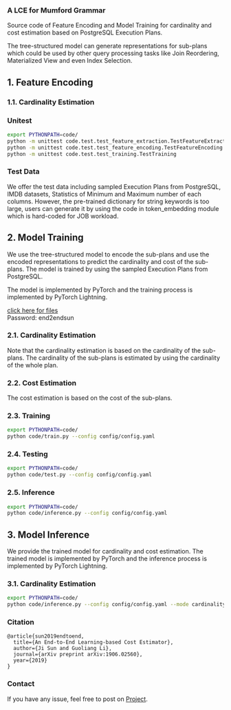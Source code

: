### A LCE for Mumford Grammar


Source code of Feature Encoding and Model Training for cardinality and cost estimation based on PostgreSQL Execution Plans.

The tree-structured model can generate representations for sub-plans which could be used by other query processing tasks like Join Reordering, Materialized View and even Index Selection.

## 1. Feature Encoding

### 1.1. Cardinality Estimation



### Unitest
```bash
export PYTHONPATH=code/
python -m unittest code.test.test_feature_extraction.TestFeatureExtraction
python -m unittest code.test.test_feature_encoding.TestFeatureEncoding
python -m unittest code.test.test_training.TestTraining
```

### Test Data
We offer the test data including sampled Execution Plans from PostgreSQL,
IMDB datasets, Statistics of Minimum and Maximum number of each columns.
However, the pre-trained dictionary for string keywords is too large,
users can generate it by using the code in token_embedding
module which is hard-coded for JOB workload. 


## 2. Model Training
We use the tree-structured model to encode the sub-plans and use the
encoded representations to predict the cardinality and cost of the sub-plans.
The model is trained by using the sampled Execution Plans from PostgreSQL.

The model is implemented by PyTorch and the training process is implemented
by PyTorch Lightning. 

[click here for files](https://cloud.tsinghua.edu.cn/f/930a0ab8546b407a826b/?dl=1)  
Password: end2endsun

### 2.1. Cardinality Estimation
Note that the cardinality estimation is based on the cardinality of the sub-plans.
The cardinality of the sub-plans is estimated by using the cardinality of the whole plan.

### 2.2. Cost Estimation
The cost estimation is based on the cost of the sub-plans. 

### 2.3. Training
```bash
export PYTHONPATH=code/
python code/train.py --config config/config.yaml
```

### 2.4. Testing
```bash
export PYTHONPATH=code/
python code/test.py --config config/config.yaml
```

### 2.5. Inference
```bash
export PYTHONPATH=code/
python code/inference.py --config config/config.yaml
```

## 3. Model Inference
We provide the trained model for cardinality and cost estimation.
The trained model is implemented by PyTorch and the inference process is implemented
by PyTorch Lightning.

### 3.1. Cardinality Estimation
```bash
export PYTHONPATH=code/
python code/inference.py --config config/config.yaml --mode cardinality
```

### Citation
```
@article{sun2019endtoend,
  title={An End-to-End Learning-based Cost Estimator},
  author={Ji Sun and Guoliang Li},
  journal={arXiv preprint arXiv:1906.02560},
  year={2019}
}
```

### Contact
If you have any issue, feel free to post on [Project](https://github.com/greatji/Learning-based-cost-estimator).

